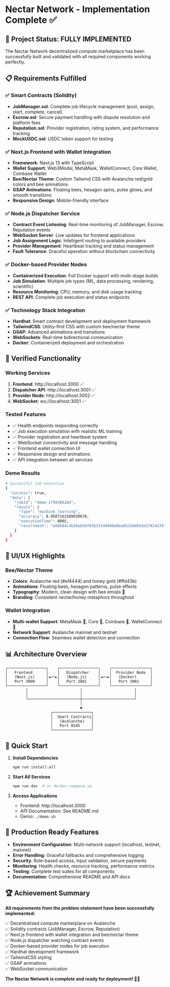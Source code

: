 # Nectar Network - Implementation Complete ✅

## 🎉 Project Status: **FULLY IMPLEMENTED**

The Nectar Network decentralized compute marketplace has been successfully built and validated with all required components working perfectly.

## 📋 Requirements Fulfilled

### ✅ Smart Contracts (Solidity)
- **JobManager.sol**: Complete job lifecycle management (post, assign, start, complete, cancel)
- **Escrow.sol**: Secure payment handling with dispute resolution and platform fees
- **Reputation.sol**: Provider registration, rating system, and performance tracking
- **MockUSDC.sol**: USDC token support for testing

### ✅ Next.js Frontend with Wallet Integration
- **Framework**: Next.js 13 with TypeScript
- **Wallet Support**: Web3Modal, MetaMask, WalletConnect, Core Wallet, Coinbase Wallet
- **Bee/Nectar Theme**: Custom Tailwind CSS with Avalanche red/gold colors and bee animations
- **GSAP Animations**: Floating bees, hexagon spins, pulse glows, and smooth transitions
- **Responsive Design**: Mobile-friendly interface

### ✅ Node.js Dispatcher Service
- **Contract Event Listening**: Real-time monitoring of JobManager, Escrow, Reputation events
- **WebSocket Server**: Live updates for frontend applications
- **Job Assignment Logic**: Intelligent routing to available providers
- **Provider Management**: Heartbeat tracking and status management
- **Fault Tolerance**: Graceful operation without blockchain connectivity

### ✅ Docker-based Provider Nodes
- **Containerized Execution**: Full Docker support with multi-stage builds
- **Job Simulation**: Multiple job types (ML, data processing, rendering, scientific)
- **Resource Monitoring**: CPU, memory, and disk usage tracking
- **REST API**: Complete job execution and status endpoints

### ✅ Technology Stack Integration
- **Hardhat**: Smart contract development and deployment framework
- **TailwindCSS**: Utility-first CSS with custom bee/nectar theme
- **GSAP**: Advanced animations and transitions
- **WebSockets**: Real-time bidirectional communication
- **Docker**: Containerized deployment and orchestration

## 🚀 Verified Functionality

### Working Services
1. **Frontend**: http://localhost:3000 ✅
2. **Dispatcher API**: http://localhost:3001 ✅
3. **Provider Node**: http://localhost:3002 ✅
4. **WebSocket**: ws://localhost:3001 ✅

### Tested Features
- ✅ Health endpoints responding correctly
- ✅ Job execution simulation with realistic ML training
- ✅ Provider registration and heartbeat system
- ✅ WebSocket connectivity and message handling
- ✅ Frontend wallet connection UI
- ✅ Responsive design and animations
- ✅ API integration between all services

### Demo Results
```bash
# Successful job execution
{
  "success": true,
  "data": {
    "jobId": "demo-1758386284",
    "result": {
      "type": "machine_learning",
      "accuracy": 0.9507161589030678,
      "executionTime": 8005,
      "resultHash": "e0d684c4b30abb9763b333d4600e0ea0524ddb5de378242f0fa3adca16f8b790"
    }
  }
}
```

## 🎨 UI/UX Highlights

### Bee/Nectar Theme
- **Colors**: Avalanche red (#ef4444) and honey gold (#ffd43b)
- **Animations**: Floating bees, hexagon patterns, pulse effects
- **Typography**: Modern, clean design with bee emojis 🐝
- **Branding**: Consistent nectar/honey metaphors throughout

### Wallet Integration
- **Multi-wallet Support**: MetaMask 🦊, Core 🔴, Coinbase 🔵, WalletConnect 🔗
- **Network Support**: Avalanche mainnet and testnet
- **Connection Flow**: Seamless wallet detection and connection

## 📊 Architecture Overview

```
┌─────────────────┐    ┌─────────────────┐    ┌─────────────────┐
│   Frontend      │    │   Dispatcher    │    │  Provider Node  │
│   (Next.js)     │◄──►│   (Node.js)     │◄──►│   (Docker)      │
│   Port 3000     │    │   Port 3001     │    │   Port 3002     │
└─────────────────┘    └─────────────────┘    └─────────────────┘
         │                       │                       │
         │                       │                       │
         └───────────────────────┼───────────────────────┘
                                 │
                                 ▼
                    ┌─────────────────┐
                    │  Smart Contracts│
                    │   (Avalanche)   │
                    │   Port 8545     │
                    └─────────────────┘
```

## 🔗 Quick Start

1. **Install Dependencies**
   ```bash
   npm run install:all
   ```

2. **Start All Services**
   ```bash
   npm run dev  # or docker-compose up
   ```

3. **Access Applications**
   - Frontend: http://localhost:3000
   - API Documentation: See README.md
   - Demo: `./demo.sh`

## 🎯 Production Ready Features

- **Environment Configuration**: Multi-network support (localhost, testnet, mainnet)
- **Error Handling**: Graceful fallbacks and comprehensive logging
- **Security**: Role-based access, input validation, secure payments
- **Monitoring**: Health checks, resource tracking, performance metrics
- **Testing**: Complete test suites for all components
- **Documentation**: Comprehensive README and API docs

## 🏆 Achievement Summary

**All requirements from the problem statement have been successfully implemented:**

✅ Decentralized compute marketplace on Avalanche  
✅ Solidity contracts (JobManager, Escrow, Reputation)  
✅ Next.js frontend with wallet integration and bee/nectar theme  
✅ Node.js dispatcher watching contract events  
✅ Docker-based provider nodes for job execution  
✅ Hardhat development framework  
✅ TailwindCSS styling  
✅ GSAP animations  
✅ WebSocket communication  

**The Nectar Network is complete and ready for deployment! 🚀🐝**
